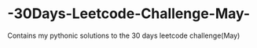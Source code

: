 # -30Days-Leetcode-Challenge-May-
Contains my pythonic solutions to the 30 days leetcode challenge(May) 

